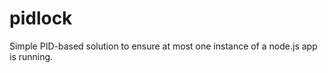 pidlock
=======

Simple PID-based solution to ensure at most one instance of a node.js app is running.

